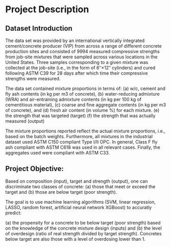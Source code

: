 # Project Description

## Dataset Introduction
The data set was provided by an international vertically integrated cement/concrete producer (VIP) from across a range of different concrete production sites and consisted of 9994 measured compressive strengths from job-site mixtures that were sampled across various locations in the United States. Three samples corresponding to a given mixture was collected at the job-site (i.e., in the form of 6″×12″ cylinders) and cured following ASTM C39 for 28 days after which time their compressive strengths were measured. 

The data set contained mixture proportions in terms of: 
(a) w/c, cement and fly ash contents (in kg per m3 of concrete), 
(b) water-reducing admixture (WRA) and air-entraining admixture contents (in kg per 100 kg of cementitious material), 
(c) coarse and fine aggregate contents (in kg per m3 of concrete), and 
(d) fresh air content (in volume %) for each mixture. 
(e) the strength that was targeted (target) 
(f) the strength that was actually measured (output)

The mixture proportions reported reflect the actual mixture proportions, i.e., based on the batch weights. Furthermore, all mixtures in the industrial dataset used ASTM C150 compliant Type I/II OPC. In general, Class F fly ash compliant with ASTM C618 was used in all relevant cases. Finally, the aggregates used were compliant with ASTM C33.

## Project Objective:
Based on composition (input), target and strength (output), one can discriminate two classes of concrete:
(a) those that meet or exceed the target and 
(b) those are below target (poor strength).

The goal is to use machine learning algorithms (SVM, linear regression, LASSO, random forest, artificial neural network XGBoost) to accuratly predict: 

(a) the propensity for a concrete to be below target (poor strength) based on the knowledge of the concrete mixture design (inputs) and 
(b) the level of overdesign (ratio of real strength divided by target strength). Concretes below target are also those with a level of overdosing lower than 1.







